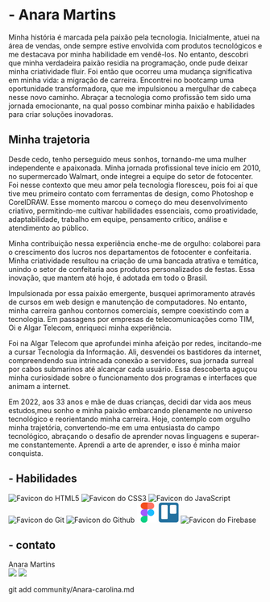 
# - Anara Martins


Minha história é marcada pela paixão pela tecnologia. Inicialmente, atuei na área de vendas, onde sempre estive envolvida com produtos tecnológicos e me destacava por minha habilidade em vendê-los. No entanto, descobri que minha verdadeira paixão residia na programação, onde pude deixar minha criatividade fluir.
Foi então que ocorreu uma mudança significativa em minha vida: a migração de carreira. Encontrei no bootcamp  uma oportunidade transformadora, que me impulsionou a mergulhar de cabeça nesse novo caminho. Abraçar a tecnologia como profissão tem sido uma jornada emocionante, na qual posso combinar minha paixão e habilidades para criar soluções inovadoras.


## Minha trajetoria 

Desde cedo, tenho perseguido meus sonhos, tornando-me uma mulher independente e apaixonada. Minha jornada profissional teve início em 2010, no supermercado Walmart, onde integrei a equipe do setor de fotocenter. Foi nesse contexto que meu amor pela tecnologia floresceu, pois foi aí que tive meu primeiro contato com ferramentas de design, como Photoshop e CorelDRAW. Esse momento marcou o começo do meu desenvolvimento criativo, permitindo-me cultivar habilidades essenciais, como proatividade, adaptabilidade, trabalho em equipe, pensamento crítico, análise e atendimento ao público.

Minha contribuição nessa experiência enche-me de orgulho: colaborei para o crescimento dos lucros nos departamentos de fotocenter e confeitaria. Minha criatividade resultou na criação de uma bancada atrativa e temática, unindo o setor de confeitaria aos produtos personalizados de festas. Essa inovação, que mantem até hoje, é adotada em todo o Brasil.

Impulsionada por essa paixão emergente, busquei aprimoramento através de cursos em web design e manutenção de computadores. No entanto, minha carreira ganhou contornos comerciais, sempre coexistindo com a tecnologia. Em passagens por empresas de telecomunicações como TIM, Oi e Algar Telecom, enriqueci minha experiência.

Foi na Algar Telecom que aprofundei minha afeição por redes, incitando-me a cursar Tecnologia da Informação. Ali, desvendei os bastidores da internet, compreendendo sua intrincada conexão a servidores, sua jornada surreal por cabos submarinos até alcançar cada usuário. Essa descoberta aguçou minha curiosidade sobre o funcionamento dos programas e interfaces que animam a internet.

Em 2022, aos 33 anos e mãe de duas crianças, decidi dar vida aos meus estudos,meu sonho e minha paixão embarcando plenamente no universo tecnológico e reorientando minha carreira. Hoje, contemplo com orgulho minha trajetória, convertendo-me em uma entusiasta do campo tecnológico, abraçando o desafio de aprender novas linguagens e superar-me constantemente. Aprendi a arte de aprender, e isso é minha maior conquista.


## - Habilidades
<div>
<img title="HTML5" alt="Favicon do HTML5" src="https://cdn.jsdelivr.net/gh/devicons/devicon/icons/html5/html5-plain-wordmark.svg" / width="40" height="40">  
<img title="CSS3" alt="Favicon do CSS3" src="https://cdn.jsdelivr.net/gh/devicons/devicon/icons/css3/css3-plain-wordmark.svg" / width="40" height="40">  
<img title="JavaScript" alt="Favicon do JavaScript" src="https://cdn.jsdelivr.net/gh/devicons/devicon/icons/javascript/javascript-original.svg" / width="40" height="40">  
<img title="Git" alt="Favicon do Git" src="https://cdn.jsdelivr.net/gh/devicons/devicon/icons/git/git-plain-wordmark.svg" / width="40" height="40">  
<img title="GitHub" alt="Favicon do Github" src="https://cdn.jsdelivr.net/gh/devicons/devicon/icons/github/github-original.svg" / width="40" height="40"> 
<img title="Figma" alt="Favicon do Figma" src="https://github.com/devicons/devicon/blob/v2.15.1/icons/figma/figma-original.svg" / width="40" height="40"> 
<img title="Trello" alt="Favicon do Trello" src="https://github.com/devicons/devicon/blob/v2.15.1/icons/trello/trello-plain.svg" / width="40" height="40"> 
<img title="Firebase" alt="Favicon do Firebase" src="https://cdn.jsdelivr.net/gh/devicons/devicon/icons/firebase/firebase-plain.svg" / width="40" height="40"/>
</div>

## - contato
  Anara Martins <br>
<a href = "mailto:anaramartins21@gmail.com"><img src="https://img.shields.io/badge/Gmail-D14836?style=for-the-badge&logo=gmail&logoColor=white" target="_blank"></a>
<a href="https://www.linkedin.com/in/anara-martins-4740b0108/" target="_blank"><img src="https://img.shields.io/badge/-LinkedIn-%230077B5?style=for-the-badge&logo=linkedin&logoColor=white" target="_blank"></a> 
</div> git add community/Anara-carolina.md